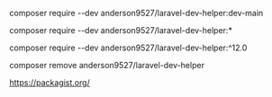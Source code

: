 composer require --dev anderson9527/laravel-dev-helper:dev-main

composer require --dev anderson9527/laravel-dev-helper:*

composer require --dev anderson9527/laravel-dev-helper:^12.0

composer remove anderson9527/laravel-dev-helper

https://packagist.org/
